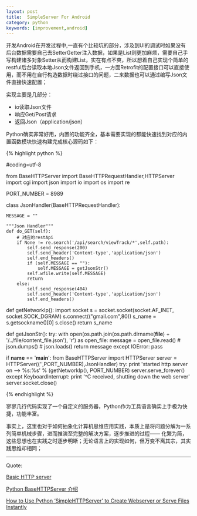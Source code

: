 ```yaml
---
layout: post
title:  SimpleServer For Android
category: python
keywords: [improvement,android]
---
```


开发Android在开发过程中,一直有个比较坑的部分，涉及到UI的调试时如果没有后台数据需要自己去SetterGetter注入数据，如果是List则更加麻烦，需要自己手写构建诸多对象Setter从而构建List，实在有点不爽，所以想着自己实现个简单的restful后台读取本地Json文件返回到手机，一方面Retrofit的配置接口可以直接使用，而不用在自行构造数据时绕过接口的问题，二来数据也可以通过编写Json文件直接快速配置；

实现主要是几部分：          

* io读取Json文件                      
* 响应Get/Post请求                  
* 返回Json（application/json）                   

Python确实非常好用，内置的功能齐全，基本需要实现的都能快速找到对应的内置函数模块快速构建完成核心源码如下：

{% highlight python %}

#coding=utf-8

from BaseHTTPServer import BaseHTTPRequestHandler,HTTPServer
import cgi
import json
import io
import os
import re


PORT_NUMBER = 8989

class JsonHandler(BaseHTTPRequestHandler):

    MESSAGE = ""

    """Json Handler"""
    def do_GET(self):
        # 对应的restApi
        if None != re.search('/api/search/viewTrack/*',self.path):
            self.send_response(200)
            self.send_header('Content-type','application/json')
            self.end_headers()
            if (self.MESSAGE == ""):
                self.MESSAGE = getJsonStr()
            self.wfile.write(self.MESSAGE)
            return
        else:
            self.send_response(404)
            self.send_header('Content-type','application/json')
            self.end_headers()

def getNetworkIp():
    import socket
    s = socket.socket(socket.AF_INET, socket.SOCK_DGRAM)
    s.connect(("gmail.com",80))
    s_name = s.getsockname()[0]
    s.close()
    return s_name

def getJsonStr():
    try:
        with open(os.path.join(os.path.dirname(__file__) + '/../file/content_file.json'), 'r') as open_file:
            message = open_file.read()
            # json.dumps()
            # json.loads()
            return message
    except IOError:
        pass

if __name__ == '__main__':
    from BaseHTTPServer import HTTPServer
    server = HTTPServer(('',PORT_NUMBER),JsonHandler)
    try:
        print 'started http server on --> %s:%s' % (getNetworkIp(), PORT_NUMBER)
        server.serve_forever()
    except KeyboardInterrupt:
        print '^C received, shutting down the web server'
        server.socket.close()

{% endhighlight %}

寥寥几行代码实现了一个自定义的服务器，Python作为工具语言确实上手极为快捷，功能丰富。

事实上，这里也对于如何抽象化计算机思维应用实践，本质上是将问题分解为一系列简单机械步骤，进而推演至完整的解决方案，逐步推进的过程—— 化繁为简，这些思想也在实践之时逐步明晰；无论语言上的实现如何，但万变不离其宗，其实践思维却相同；


---

Quote:

[Basic HTTP server](https://docs.python.org/2/library/basehttpserver.html)

[Python BaseHTTPServer 介绍](http://cizixs.com/2016/05/20/python-httpserver)

[How to Use Python ‘SimpleHTTPServer’ to Create Webserver or Serve Files Instantly](http://www.tecmint.com/python-simplehttpserver-to-create-webserver-or-serve-files-instantly/)
